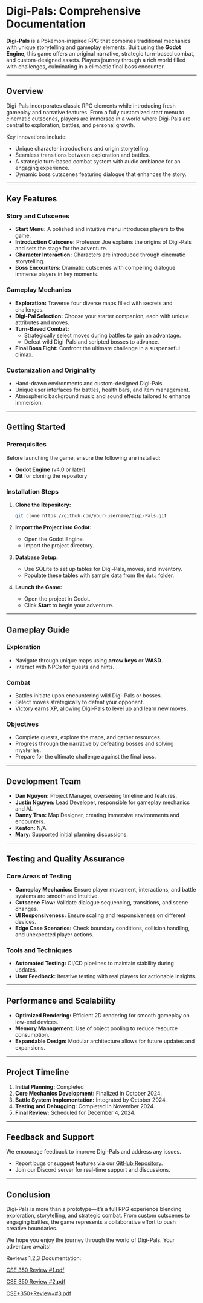 # Digi-Pals: Comprehensive Documentation  

**Digi-Pals** is a Pokémon-inspired RPG that combines traditional mechanics with unique storytelling and gameplay elements. Built using the **Godot Engine**, this game offers an original narrative, strategic turn-based combat, and custom-designed assets. Players journey through a rich world filled with challenges, culminating in a climactic final boss encounter.  

---

## Overview  

Digi-Pals incorporates classic RPG elements while introducing fresh gameplay and narrative features. From a fully customized start menu to cinematic cutscenes, players are immersed in a world where Digi-Pals are central to exploration, battles, and personal growth.  

Key innovations include:  
- Unique character introductions and origin storytelling.  
- Seamless transitions between exploration and battles.  
- A strategic turn-based combat system with audio ambiance for an engaging experience.  
- Dynamic boss cutscenes featuring dialogue that enhances the story.  

---

## Key Features  

### Story and Cutscenes  
- **Start Menu:** A polished and intuitive menu introduces players to the game.  
- **Introduction Cutscene:** Professor Joe explains the origins of Digi-Pals and sets the stage for the adventure.  
- **Character Interaction:** Characters are introduced through cinematic storytelling.  
- **Boss Encounters:** Dramatic cutscenes with compelling dialogue immerse players in key moments.  

### Gameplay Mechanics  
- **Exploration:** Traverse four diverse maps filled with secrets and challenges.  
- **Digi-Pal Selection:** Choose your starter companion, each with unique attributes and moves.  
- **Turn-Based Combat:**  
  - Strategically select moves during battles to gain an advantage.  
  - Defeat wild Digi-Pals and scripted bosses to advance.  
- **Final Boss Fight:** Confront the ultimate challenge in a suspenseful climax.  

### Customization and Originality  
- Hand-drawn environments and custom-designed Digi-Pals.  
- Unique user interfaces for battles, health bars, and item management.  
- Atmospheric background music and sound effects tailored to enhance immersion.  

---

## Getting Started  

### Prerequisites  
Before launching the game, ensure the following are installed:  
- **Godot Engine** (v4.0 or later)  
- **Git** for cloning the repository  

### Installation Steps  
1. **Clone the Repository:**  
   ```bash
   git clone https://github.com/your-username/Digi-Pals.git
   ```  

2. **Import the Project into Godot:**  
   - Open the Godot Engine.  
   - Import the project directory.  

3. **Database Setup:**  
   - Use SQLite to set up tables for Digi-Pals, moves, and inventory.  
   - Populate these tables with sample data from the `data` folder.  

4. **Launch the Game:**  
   - Open the project in Godot.  
   - Click **Start** to begin your adventure.  

---

## Gameplay Guide  

### Exploration  
- Navigate through unique maps using **arrow keys** or **WASD**.  
- Interact with NPCs for quests and hints.  

### Combat  
- Battles initiate upon encountering wild Digi-Pals or bosses.  
- Select moves strategically to defeat your opponent.  
- Victory earns XP, allowing Digi-Pals to level up and learn new moves.  

### Objectives  
- Complete quests, explore the maps, and gather resources.  
- Progress through the narrative by defeating bosses and solving mysteries.  
- Prepare for the ultimate challenge against the final boss.  

---

## Development Team  

- **Dan Nguyen:** Project Manager, overseeing timeline and features.  
- **Justin Nguyen:** Lead Developer, responsible for gameplay mechanics and AI.  
- **Danny Tran:** Map Designer, creating immersive environments and encounters.  
- **Keaton:** N/A
- **Mary:** Supported initial planning discussions.  

---

## Testing and Quality Assurance  

### Core Areas of Testing  
- **Gameplay Mechanics:** Ensure player movement, interactions, and battle systems are smooth and intuitive.  
- **Cutscene Flow:** Validate dialogue sequencing, transitions, and scene changes.  
- **UI Responsiveness:** Ensure scaling and responsiveness on different devices.  
- **Edge Case Scenarios:** Check boundary conditions, collision handling, and unexpected player actions.  

### Tools and Techniques  
- **Automated Testing:** CI/CD pipelines to maintain stability during updates.  
- **User Feedback:** Iterative testing with real players for actionable insights.  

---

## Performance and Scalability  

- **Optimized Rendering:** Efficient 2D rendering for smooth gameplay on low-end devices.  
- **Memory Management:** Use of object pooling to reduce resource consumption.  
- **Expandable Design:** Modular architecture allows for future updates and expansions.  

---

## Project Timeline  

1. **Initial Planning:** Completed  
2. **Core Mechanics Development:** Finalized in October 2024.  
3. **Battle System Implementation:** Integrated by October 2024.  
4. **Testing and Debugging:** Completed in November 2024.  
5. **Final Review:** Scheduled for December 4, 2024.  

---

## Feedback and Support  

We encourage feedback to improve Digi-Pals and address any issues.  
- Report bugs or suggest features via our [GitHub Repository](https://github.com/your-username/Digi-Pals).  
- Join our Discord server for real-time support and discussions.  

---

## Conclusion  

Digi-Pals is more than a prototype—it’s a full RPG experience blending exploration, storytelling, and strategic combat. From custom cutscenes to engaging battles, the game represents a collaborative effort to push creative boundaries.  

We hope you enjoy the journey through the world of Digi-Pals. Your adventure awaits!  

Reviews 1,2,3 Documentation:

[CSE 350 Review #1.pdf](https://github.com/user-attachments/files/18015619/CSE.350.Review.1.pdf)

[CSE 350 Review #2.pdf](https://github.com/user-attachments/files/18015628/CSE.350.Review.2.pdf)

[CSE+350+Review+#3.pdf](https://github.com/user-attachments/files/18015654/CSE%2B350%2BReview%2B.3.pdf)


